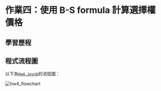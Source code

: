 # 作業四：使用 B-S formula 計算選擇權價格

## 學習歷程






## 程式流程圖
以下為[`Hw4.ipynb`](https://github.com/aqua86400/Financial_Engineering/blob/master/Hw4/Hw4.ipynb)的流程圖：<br />

![hw4_flowchart](https://github.com/aqua86400/Financial_Engineering/blob/master/Hw4/hw4_flowchart.png)
